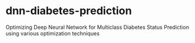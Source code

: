 # dnn-diabetes-prediction
Optimizing Deep Neural Network for Multiclass Diabetes Status Prediction using various optimization techniques

